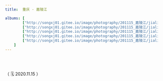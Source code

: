 ```yaml
---
title:  重庆 · 嘉陵江

albums: [
		["http://songxj01.gitee.io/image/photography/201115_嘉陵江/jialingjiang_1.webp", "重庆-嘉陵江"],
        ["http://songxj01.gitee.io/image/photography/201115_嘉陵江/jialingjiang_2.webp", "重庆-嘉陵江"],
        ["http://songxj01.gitee.io/image/photography/201115_嘉陵江/jialingjiang_3.webp", "重庆-嘉陵江"],
        ["http://songxj01.gitee.io/image/photography/201115_嘉陵江/jialingjiang_4.webp", "重庆-嘉陵江"],
        ["http://songxj01.gitee.io/image/photography/201115_嘉陵江/jialingjiang_5.webp", "重庆-嘉陵江"],
	]
---
```


<br/><br/>


（ 🗓️ 2020.11.15 ）

<br/><br/><br/><br/>